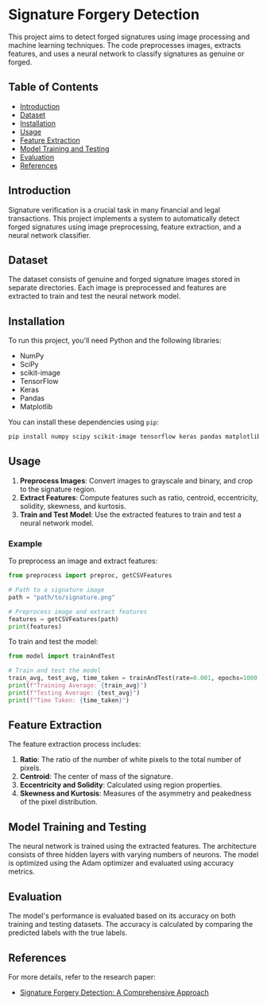 # Signature Forgery Detection

This project aims to detect forged signatures using image processing and machine learning techniques. The code preprocesses images, extracts features, and uses a neural network to classify signatures as genuine or forged.

## Table of Contents

- [Introduction](#introduction)
- [Dataset](#dataset)
- [Installation](#installation)
- [Usage](#usage)
- [Feature Extraction](#feature-extraction)
- [Model Training and Testing](#model-training-and-testing)
- [Evaluation](#evaluation)
- [References](#references)

## Introduction

Signature verification is a crucial task in many financial and legal transactions. This project implements a system to automatically detect forged signatures using image preprocessing, feature extraction, and a neural network classifier.

## Dataset

The dataset consists of genuine and forged signature images stored in separate directories. Each image is preprocessed and features are extracted to train and test the neural network model.

## Installation

To run this project, you'll need Python and the following libraries:

- NumPy
- SciPy
- scikit-image
- TensorFlow
- Keras
- Pandas
- Matplotlib

You can install these dependencies using `pip`:

```bash
pip install numpy scipy scikit-image tensorflow keras pandas matplotlib
```

## Usage

1. **Preprocess Images**: Convert images to grayscale and binary, and crop to the signature region.
2. **Extract Features**: Compute features such as ratio, centroid, eccentricity, solidity, skewness, and kurtosis.
3. **Train and Test Model**: Use the extracted features to train and test a neural network model.

### Example

To preprocess an image and extract features:

```python
from preprocess import preproc, getCSVFeatures

# Path to a signature image
path = "path/to/signature.png"

# Preprocess image and extract features
features = getCSVFeatures(path)
print(features)
```

To train and test the model:

```python
from model import trainAndTest

# Train and test the model
train_avg, test_avg, time_taken = trainAndTest(rate=0.001, epochs=1000, neurons=7, display=True)
print(f"Training Average: {train_avg}")
print(f"Testing Average: {test_avg}")
print(f"Time Taken: {time_taken}")
```

## Feature Extraction

The feature extraction process includes:

1. **Ratio**: The ratio of the number of white pixels to the total number of pixels.
2. **Centroid**: The center of mass of the signature.
3. **Eccentricity and Solidity**: Calculated using region properties.
4. **Skewness and Kurtosis**: Measures of the asymmetry and peakedness of the pixel distribution.

## Model Training and Testing

The neural network is trained using the extracted features. The architecture consists of three hidden layers with varying numbers of neurons. The model is optimized using the Adam optimizer and evaluated using accuracy metrics.

## Evaluation

The model's performance is evaluated based on its accuracy on both training and testing datasets. The accuracy is calculated by comparing the predicted labels with the true labels.

## References

For more details, refer to the research paper:

- [Signature Forgery Detection: A Comprehensive Approach](Research%20Paper.pdf)
